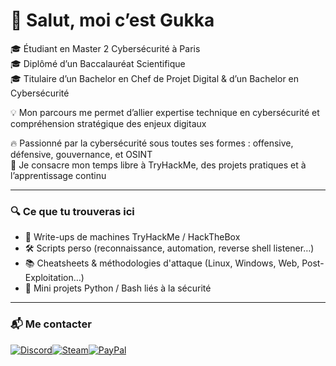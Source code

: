 # 👋 Salut, moi c’est Gukka

🎓 Étudiant en Master 2 Cybersécurité à Paris  
🎓 Diplômé d’un Baccalauréat Scientifique  
🎓 Titulaire d’un Bachelor en Chef de Projet Digital & d’un Bachelor en Cybersécurité  

💡 Mon parcours me permet d’allier expertise technique en cybersécurité et compréhension stratégique des enjeux digitaux  

🔥 Passionné par la cybersécurité sous toutes ses formes : offensive, défensive, gouvernance, et OSINT  
🧠 Je consacre mon temps libre à TryHackMe, des projets pratiques et à l’apprentissage continu

---

### 🔍 Ce que tu trouveras ici

- 📁 Write-ups de machines TryHackMe / HackTheBox  
- 🛠️ Scripts perso (reconnaissance, automation, reverse shell listener…)  
- 📚 Cheatsheets & méthodologies d'attaque (Linux, Windows, Web, Post-Exploitation…)  
- 🧪 Mini projets Python / Bash liés à la sécurité  

---

### 📬 Me contacter

[![Discord](https://img.shields.io/badge/Discord-5865F2?style=for-the-badge&logo=discord&logoColor=white)](https://discord.com/users/243004781281411072)[![Steam](https://img.shields.io/badge/Steam-000000?style=for-the-badge&logo=steam&logoColor=white)](https://steamcommunity.com/id/gukka/)[![PayPal](https://img.shields.io/badge/PayPal-00457C?style=for-the-badge&logo=paypal&logoColor=white)](https://paypal.me/tonpseudo)
<!---[![Gmail](https://img.shields.io/badge/Gmail-D14836?style=for-the-badge&logo=gmail&logoColor=white)](mailto:ton@email.com)--->

<!---
<table>
  <tr>
    <th>💻 Pentest / OSINT</th>
    <th>🧪 Dev / Scripts</th>
    <th>⚙️ Docker & Infra</th>
  </tr>
  <tr>
    <td align="center">
      <img src="https://raw.githubusercontent.com/devicons/devicon/master/icons/linux/linux-original.svg" width="40" title="Linux" />
      <img src="https://raw.githubusercontent.com/devicons/devicon/master/icons/bash/bash-original.svg" width="40" title="Bash" />
      <img src="https://raw.githubusercontent.com/devicons/devicon/master/icons/python/python-original.svg" width="40" title="Python" />
      <img src="https://shodan.io/favicon.ico" width="40" title="Shodan" />
      <img src="https://raw.githubusercontent.com/devicons/devicon/master/icons/git/git-original.svg" width="40" title="Git" />
    </td>
    <td align="center">
      <img src="https://raw.githubusercontent.com/devicons/devicon/master/icons/javascript/javascript-original.svg" width="40" title="JavaScript" />
      <img src="https://raw.githubusercontent.com/devicons/devicon/master/icons/html5/html5-original.svg" width="40" title="HTML5" />
      <img src="https://raw.githubusercontent.com/devicons/devicon/master/icons/css3/css3-original.svg" width="40" title="CSS3" />
      <img src="https://raw.githubusercontent.com/devicons/devicon/master/icons/php/php-original.svg" width="40" title="PHP" />
      <img src="https://raw.githubusercontent.com/devicons/devicon/master/icons/mysql/mysql-original.svg" width="40" title="MySQL" />
    </td>
    <td align="center">
      <img src="https://raw.githubusercontent.com/devicons/devicon/master/icons/docker/docker-original.svg" width="40" title="Docker" />
      <img src="https://raw.githubusercontent.com/devicons/devicon/master/icons/ubuntu/ubuntu-plain.svg" width="40" title="Ubuntu" />
      <img src="https://raw.githubusercontent.com/devicons/devicon/master/icons/nginx/nginx-original.svg" width="40" title="Nginx" />
      <img src="https://raw.githubusercontent.com/devicons/devicon/master/icons/windows8/windows8-original.svg" width="40" title="Windows Server" />
      <img src="https://upload.wikimedia.org/wikipedia/commons/2/2f/PowerShell_5.0_icon.png" width="40" title="PowerShell" />
    </td>
  </tr>
  <tr>
    <th>🎨 Création / Visuels</th>
    <th>🛒 E‑commerce / Web</th>
    <th>🧠 Système & Utilitaires</th>
  </tr>
  <tr>
    <td align="center">
      <img src="https://upload.wikimedia.org/wikipedia/commons/a/af/Adobe_Photoshop_CC_icon.svg" width="40" title="Photoshop" />
      <img src="https://upload.wikimedia.org/wikipedia/commons/f/fb/Adobe_Illustrator_CC_icon.svg" width="40" title="Illustrator" />
      <img src="https://upload.wikimedia.org/wikipedia/commons/c/cb/Adobe_After_Effects_CC_icon.svg" width="40" title="After Effects" />
      <img src="https://upload.wikimedia.org/wikipedia/commons/4/4f/Adobe_Premiere_Pro_CC_icon_%282020%29.svg" width="40" title="Premiere Pro" />
    </td>
    <td align="center">
      <img src="https://upload.wikimedia.org/wikipedia/commons/9/98/WordPress_blue_logo.svg" width="40" title="WordPress" />
      <img src="https://static.wixstatic.com/media/c3b812_4d514272cf0c4d3da4643c09a4b42766~mv2.png/v1/fill/w_256,h_256,al_c,q_85,enc_auto/Wix%20Icon%20-%20Website%20Builder.png" width="40" title="Wix" />
      <img src="https://cdn.worldvectorlogo.com/logos/shopify.svg" width="40" title="Shopify" />
      <img src="https://www.ionos.fr/favicon.ico" width="30" title="IONOS" />
      <img src="https://cdn.worldvectorlogo.com/logos/sendinblue.svg" width="40" title="Brevo / Sendinblue" />
    </td>
    <td align="center">
      <img src="https://raw.githubusercontent.com/devicons/devicon/master/icons/github/github-original.svg" width="40" title="GitHub" />
      <img src="https://raw.githubusercontent.com/devicons/devicon/master/icons/vscode/vscode-original.svg" width="40" title="VS Code" />
      <img src="https://raw.githubusercontent.com/devicons/devicon/master/icons/windows8/windows8-original.svg" width="40" title="Windows" />
    </td>
  </tr>
</table>
--->



<!---
## 🔥 Languages and Tools 🔥

<br>

<table>
  <tr>
    <th>Programming Languages</th>
    <th>Frontend Development</th>
    <th>Backend Development</th>
  </tr>
  <tr>
    <td align="center">
      <img src="https://cdn.jsdelivr.net/gh/devicons/devicon/icons/c/c-original.svg" width="40" />
      <img src="https://cdn.jsdelivr.net/gh/devicons/devicon/icons/cplusplus/cplusplus-original.svg" width="40" />
      <img src="https://cdn.jsdelivr.net/gh/devicons/devicon/icons/csharp/csharp-original.svg" width="40" />
      <img src="https://cdn.jsdelivr.net/gh/devicons/devicon/icons/javascript/javascript-original.svg" width="40" />
      <img src="https://cdn.jsdelivr.net/gh/devicons/devicon/icons/php/php-original.svg" width="40" />
      <img src="https://cdn.jsdelivr.net/gh/devicons/devicon/icons/python/python-original.svg" width="40" />
      <img src="https://cdn.jsdelivr.net/gh/devicons/devicon/icons/lua/lua-original.svg" width="40" />
    </td>
    <td align="center">
      <img src="https://cdn.jsdelivr.net/gh/devicons/devicon/icons/html5/html5-original.svg" width="40" />
      <img src="https://cdn.jsdelivr.net/gh/devicons/devicon/icons/css3/css3-original.svg" width="40" />
      <img src="https://cdn.jsdelivr.net/gh/devicons/devicon/icons/sass/sass-original.svg" width="40" />
      <img src="https://cdn.jsdelivr.net/gh/devicons/devicon/icons/bootstrap/bootstrap-original.svg" width="40" />
      <img src="https://cdn.jsdelivr.net/gh/devicons/devicon/icons/vuejs/vuejs-original.svg" width="40" />
      <img src="https://cdn.jsdelivr.net/gh/devicons/devicon/icons/react/react-original.svg" width="40" />
    </td>
    <td align="center">
      <img src="https://cdn.jsdelivr.net/gh/devicons/devicon/icons/nginx/nginx-original.svg" width="40" />
    </td>
  </tr>
  <tr>
    <th>Mobile App Development</th>
    <th>Database</th>
    <th>DevOps</th>
  </tr>
  <tr>
    <td align="center">
      <img src="https://cdn.jsdelivr.net/gh/devicons/devicon/icons/android/android-original.svg" width="40" />
      <img src="https://cdn.jsdelivr.net/gh/devicons/devicon/icons/flutter/flutter-original.svg" width="40" />
    </td>
    <td align="center">
      <img src="https://cdn.jsdelivr.net/gh/devicons/devicon/icons/mongodb/mongodb-original.svg" width="40" />
      <img src="https://cdn.jsdelivr.net/gh/devicons/devicon/icons/mysql/mysql-original.svg" width="40" />
      <img src="https://cdn.jsdelivr.net/gh/devicons/devicon/icons/postgresql/postgresql-original.svg" width="40" />
    </td>
    <td align="center">
      <img src="https://cdn.jsdelivr.net/gh/devicons/devicon/icons/docker/docker-original.svg" width="40" />
      <img src="https://cdn.jsdelivr.net/gh/devicons/devicon/icons/amazonwebservices/amazonwebservices-original.svg" width="40" />
    </td>
  </tr>
  <tr>
    <th>Backend as a Service (BaaS)</th>
    <th>Game Engines</th>
    <th>Tools</th>
  </tr>
  <tr>
    <td align="center">
      <img src="https://cdn.jsdelivr.net/gh/devicons/devicon/icons/heroku/heroku-original.svg" width="40" />
      <img src="https://cdn.jsdelivr.net/gh/devicons/devicon/icons/firebase/firebase-plain.svg" width="40" />
    </td>
    <td align="center">
      <img src="https://cdn.jsdelivr.net/gh/devicons/devicon/icons/unrealengine/unrealengine-original.svg" width="40" />
    </td>
    <td align="center">
      <img src="https://cdn.jsdelivr.net/gh/devicons/devicon/icons/git/git-original.svg" width="40" />
      <img src="https://cdn.jsdelivr.net/gh/devicons/devicon/icons/github/github-original.svg" width="40" />
      <img src="https://cdn.jsdelivr.net/gh/devicons/devicon/icons/vscode/vscode-original.svg" width="40" />
      <img src="https://cdn.jsdelivr.net/gh/devicons/devicon/icons/arduino/arduino-original.svg" width="40" />
      <img src="https://cdn.jsdelivr.net/gh/devicons/devicon/icons/filezilla/filezilla-plain.svg" width="40" />
    </td>
  </tr>
</table>
--->

<!---
GukkaOG/GukkaOG is a ✨ special ✨ repository because its `README.md` (this file) appears on your GitHub profile.
You can click the Preview link to take a look at your changes.
--->
